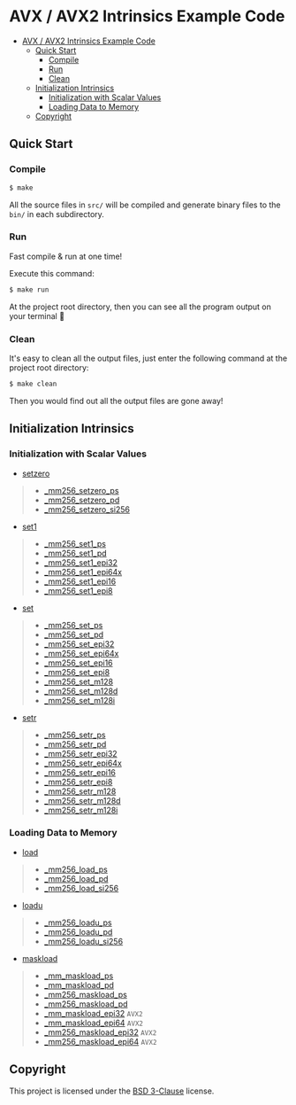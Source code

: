 # AVX / AVX2 Intrinsics Example Code

<!-- TOC -->

- [AVX / AVX2 Intrinsics Example Code](#avx--avx2-intrinsics-example-code)
    - [Quick Start](#quick-start)
        - [Compile](#compile)
        - [Run](#run)
        - [Clean](#clean)
    - [Initialization Intrinsics](#initialization-intrinsics)
        - [Initialization with Scalar Values](#initialization-with-scalar-values)
        - [Loading Data to Memory](#loading-data-to-memory)
    - [Copyright](#copyright)

<!-- /TOC -->

## Quick Start

### Compile

```bash
$ make
```

All the source files in `src/` will be compiled and generate binary files to the `bin/` in each subdirectory.

### Run

Fast compile & run at one time!

Execute this command:

```bash
$ make run
```

At the project root directory, then you can see all the program output on your terminal :tada:

### Clean

It's easy to clean all the output files, just enter the following command at the project root directory:

```bash
$ make clean
```

Then you would find out all the output files are gone away!

## Initialization Intrinsics

### Initialization with Scalar Values

- [setzero](Initialization_Intrinsics/src/setzero.c)
> - [_mm256_setzero_ps](Initialization_Intrinsics/src/setzero.c#L12)
> - [_mm256_setzero_pd](Initialization_Intrinsics/src/setzero.c#L18)
> - [_mm256_setzero_si256](Initialization_Intrinsics/src/setzero.c#L24)

- [set1](Initialization_Intrinsics/src/set1.c)
> - [_mm256_set1_ps](Initialization_Intrinsics/src/set1.c#L12)
> - [_mm256_set1_pd](Initialization_Intrinsics/src/set1.c#L18)
> - [_mm256_set1_epi32](Initialization_Intrinsics/src/set1.c#L24)
> - [_mm256_set1_epi64x](Initialization_Intrinsics/src/set1.c#L30)
> - [_mm256_set1_epi16](Initialization_Intrinsics/src/set1.c#L36)
> - [_mm256_set1_epi8](Initialization_Intrinsics/src/set1.c#L42)

- [set](Initialization_Intrinsics/src/set.c)
> - [_mm256_set_ps](Initialization_Intrinsics/src/set.c#L17)
> - [_mm256_set_pd](Initialization_Intrinsics/src/set.c#L23)
> - [_mm256_set_epi32](Initialization_Intrinsics/src/set.c#L29)
> - [_mm256_set_epi64x](Initialization_Intrinsics/src/set.c#L35)
> - [_mm256_set_epi16](Initialization_Intrinsics/src/set.c#L41)
> - [_mm256_set_epi8](Initialization_Intrinsics/src/set.c#L47)
> - [_mm256_set_m128](Initialization_Intrinsics/src/set.c#L56)
> - [_mm256_set_m128d](Initialization_Intrinsics/src/set.c#L64)
> - [_mm256_set_m128i](Initialization_Intrinsics/src/set.c#L72)

- [setr](Initialization_Intrinsics/src/setr.c)
> - [_mm256_setr_ps](Initialization_Intrinsics/src/setr.c#L17)
> - [_mm256_setr_pd](Initialization_Intrinsics/src/setr.c#L23)
> - [_mm256_setr_epi32](Initialization_Intrinsics/src/setr.c#L29)
> - [_mm256_setr_epi64x](Initialization_Intrinsics/src/setr.c#L35)
> - [_mm256_setr_epi16](Initialization_Intrinsics/src/setr.c#L41)
> - [_mm256_setr_epi8](Initialization_Intrinsics/src/setr.c#L47)
> - [_mm256_setr_m128](Initialization_Intrinsics/src/setr.c#L56)
> - [_mm256_setr_m128d](Initialization_Intrinsics/src/setr.c#L64)
> - [_mm256_setr_m128i](Initialization_Intrinsics/src/setr.c#L72)

### Loading Data to Memory

- [load](Initialization_Intrinsics/src/load.c)
> - [_mm256_load_ps](Initialization_Intrinsics/src/load.c#L18)
> - [_mm256_load_pd](Initialization_Intrinsics/src/load.c#L29)
> - [_mm256_load_si256](Initialization_Intrinsics/src/load.c#L40)

- [loadu](Initialization_Intrinsics/src/loadu.c)
> - [_mm256_loadu_ps](Initialization_Intrinsics/src/loadu.c#L18)
> - [_mm256_loadu_pd](Initialization_Intrinsics/src/loadu.c#L29)
> - [_mm256_loadu_si256](Initialization_Intrinsics/src/loadu.c#L40)

- [maskload](Initialization_Intrinsics/src/maskload.c)
> - [_mm_maskload_ps](Initialization_Intrinsics/src/maskload.c#L16)
> - [_mm_maskload_pd](Initialization_Intrinsics/src/maskload.c#L27)
> - [_mm256_maskload_ps](Initialization_Intrinsics/src/maskload.c#L38)
> - [_mm256_maskload_pd](Initialization_Intrinsics/src/maskload.c#L49)
> - [_mm_maskload_epi32](Initialization_Intrinsics/src/maskload.c#L60) `AVX2`
> - [_mm_maskload_epi64](Initialization_Intrinsics/src/maskload.c#L71) `AVX2`
> - [_mm256_maskload_epi32](Initialization_Intrinsics/src/maskload.c#L82) `AVX2`
> - [_mm256_maskload_epi64](Initialization_Intrinsics/src/maskload.c#L93) `AVX2`

## Copyright

This project is licensed under the [BSD 3-Clause](LICENSE) license.
